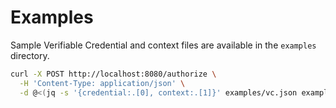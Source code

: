 # Examples

Sample Verifiable Credential and context files are available in the `examples` directory.

```bash
curl -X POST http://localhost:8080/authorize \
  -H 'Content-Type: application/json' \
  -d @<(jq -s '{credential:.[0], context:.[1]}' examples/vc.json examples/context.json)
```
